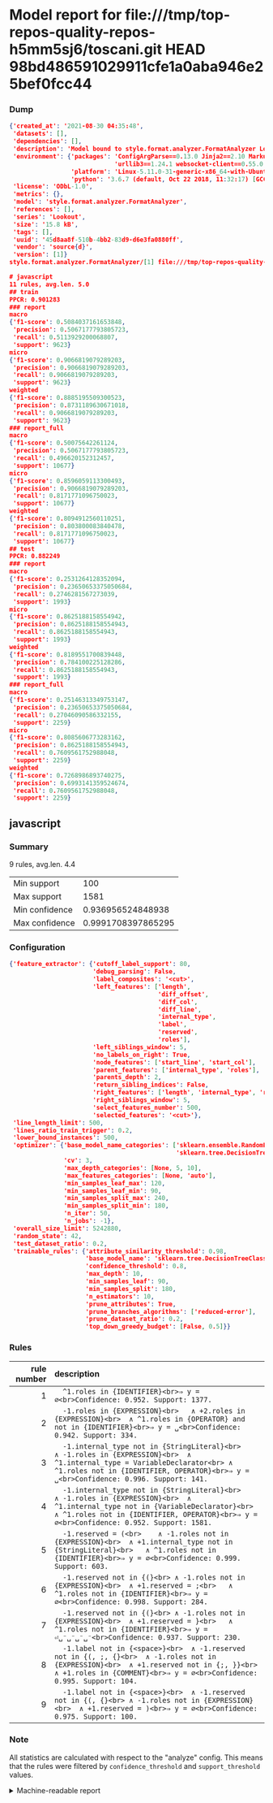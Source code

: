 # Model report for file:///tmp/top-repos-quality-repos-h5mm5sj6/toscani.git HEAD 98bd486591029911cfe1a0aba946e25bef0fcc44

### Dump

```json
{'created_at': '2021-08-30 04:35:48',
 'datasets': [],
 'dependencies': [],
 'description': 'Model bound to style.format.analyzer.FormatAnalyzer Lookout analyzer.',
 'environment': {'packages': 'ConfigArgParse==0.13.0 Jinja2==2.10 MarkupSafe==1.1.1 PyStemmer==1.3.0 PyYAML==5.1 Pympler==0.5 SQLAlchemy==1.2.10 SQLAlchemy-Utils==0.33.3 asdf==2.3.2 bblfsh==2.12.7 boto==2.49.0 boto3==1.9.130 botocore==1.12.130 cachetools==2.0.1 certifi==2019.3.9 chardet==3.0.4 clint==0.5.1 docker==3.7.0 docker-pycreds==0.4.0 dulwich==0.19.11 grpcio==1.19.0 grpcio-tools==1.19.0 humanfriendly==4.16.1 humanize==0.5.1 idna==2.8 jmespath==0.9.4 jsonschema==2.6.0 lookout-sdk==0.4.1 lookout-sdk-ml==0.19.0 lookout-style==0.2.0 lz4==2.1.6 modelforge==0.12.1 numpy==1.16.2 packaging==19.0 pandas==0.22.0 pip==19.0.3 protobuf==3.7.0 psycopg2-binary==2.7.5 pygtrie==2.3 pyparsing==2.3.1 python-dateutil==2.8.0 python-igraph==0.7.1.post6 pytz==2019.1 requests==2.21.0 requirements-parser==0.2.0 scikit-learn==0.20.1 scikit-optimize==0.5.2 scipy==1.2.1 semantic-version==2.6.0 setuptools==40.8.0 six==1.12.0 smart-open==1.8.1 sourced-ml==0.8.2 spdx==2.5.0 stringcase==1.2.0 tabulate==0.8.2 tqdm==4.31.1 '
                             'urllib3==1.24.1 websocket-client==0.55.0 xxhash==1.3.0',
                 'platform': 'Linux-5.11.0-31-generic-x86_64-with-Ubuntu-18.04-bionic',
                 'python': '3.6.7 (default, Oct 22 2018, 11:32:17) [GCC 8.2.0]'},
 'license': 'ODbL-1.0',
 'metrics': {},
 'model': 'style.format.analyzer.FormatAnalyzer',
 'references': [],
 'series': 'Lookout',
 'size': '15.8 kB',
 'tags': [],
 'uuid': '45d8aa8f-510b-4bb2-83d9-d6e3fa0880ff',
 'vendor': 'source{d}',
 'version': [1]}
style.format.analyzer.FormatAnalyzer/[1] file:///tmp/top-repos-quality-repos-h5mm5sj6/toscani.git 98bd486591029911cfe1a0aba946e25bef0fcc44

# javascript
11 rules, avg.len. 5.0
## train
PPCR: 0.901283
### report
macro
{'f1-score': 0.5084037161653848,
 'precision': 0.5067177793805723,
 'recall': 0.5113929200068807,
 'support': 9623}
micro
{'f1-score': 0.9066819079289203,
 'precision': 0.9066819079289203,
 'recall': 0.9066819079289203,
 'support': 9623}
weighted
{'f1-score': 0.8885195509300523,
 'precision': 0.8731189630671018,
 'recall': 0.9066819079289203,
 'support': 9623}
### report_full
macro
{'f1-score': 0.50075642261124,
 'precision': 0.5067177793805723,
 'recall': 0.496620152312457,
 'support': 10677}
micro
{'f1-score': 0.8596059113300493,
 'precision': 0.9066819079289203,
 'recall': 0.8171771096750023,
 'support': 10677}
weighted
{'f1-score': 0.8094912560110251,
 'precision': 0.803800083840478,
 'recall': 0.8171771096750023,
 'support': 10677}
## test
PPCR: 0.882249
### report
macro
{'f1-score': 0.2531264128352094,
 'precision': 0.23650653375050684,
 'recall': 0.2746281567273039,
 'support': 1993}
micro
{'f1-score': 0.8625188158554942,
 'precision': 0.8625188158554943,
 'recall': 0.8625188158554943,
 'support': 1993}
weighted
{'f1-score': 0.8189551700839448,
 'precision': 0.784100225128286,
 'recall': 0.8625188158554943,
 'support': 1993}
### report_full
macro
{'f1-score': 0.25146313349753147,
 'precision': 0.23650653375050684,
 'recall': 0.27046090586332155,
 'support': 2259}
micro
{'f1-score': 0.8085606773283162,
 'precision': 0.8625188158554943,
 'recall': 0.7609561752988048,
 'support': 2259}
weighted
{'f1-score': 0.7268986893740275,
 'precision': 0.6993141359524674,
 'recall': 0.7609561752988048,
 'support': 2259}
```

## javascript
### Summary
9 rules, avg.len. 4.4

| | |
|-|-|
|Min support|100|
|Max support|1581|
|Min confidence|0.936956524848938|
|Max confidence|0.9991708397865295|

### Configuration

```json
{'feature_extractor': {'cutoff_label_support': 80,
                       'debug_parsing': False,
                       'label_composites': '<cut>',
                       'left_features': ['length',
                                         'diff_offset',
                                         'diff_col',
                                         'diff_line',
                                         'internal_type',
                                         'label',
                                         'reserved',
                                         'roles'],
                       'left_siblings_window': 5,
                       'no_labels_on_right': True,
                       'node_features': ['start_line', 'start_col'],
                       'parent_features': ['internal_type', 'roles'],
                       'parents_depth': 2,
                       'return_sibling_indices': False,
                       'right_features': ['length', 'internal_type', 'reserved', 'roles'],
                       'right_siblings_window': 5,
                       'select_features_number': 500,
                       'selected_features': '<cut>'},
 'line_length_limit': 500,
 'lines_ratio_train_trigger': 0.2,
 'lower_bound_instances': 500,
 'optimizer': {'base_model_name_categories': ['sklearn.ensemble.RandomForestClassifier',
                                              'sklearn.tree.DecisionTreeClassifier'],
               'cv': 3,
               'max_depth_categories': [None, 5, 10],
               'max_features_categories': [None, 'auto'],
               'min_samples_leaf_max': 120,
               'min_samples_leaf_min': 90,
               'min_samples_split_max': 240,
               'min_samples_split_min': 180,
               'n_iter': 50,
               'n_jobs': -1},
 'overall_size_limit': 5242880,
 'random_state': 42,
 'test_dataset_ratio': 0.2,
 'trainable_rules': {'attribute_similarity_threshold': 0.98,
                     'base_model_name': 'sklearn.tree.DecisionTreeClassifier',
                     'confidence_threshold': 0.8,
                     'max_depth': 10,
                     'min_samples_leaf': 90,
                     'min_samples_split': 180,
                     'n_estimators': 10,
                     'prune_attributes': True,
                     'prune_branches_algorithms': ['reduced-error'],
                     'prune_dataset_ratio': 0.2,
                     'top_down_greedy_budget': [False, 0.5]}}
```

### Rules

| rule number | description |
|----:|:-----|
| 1 | `  ^1.roles in {IDENTIFIER}<br>⇒ y = ∅<br>Confidence: 0.952. Support: 1377.` |
| 2 | `  -1.roles in {EXPRESSION}<br>	∧ +2.roles in {EXPRESSION}<br>	∧ ^1.roles in {OPERATOR} and not in {IDENTIFIER}<br>⇒ y = ␣<br>Confidence: 0.942. Support: 334.` |
| 3 | `  -1.internal_type not in {StringLiteral}<br>	∧ -1.roles in {EXPRESSION}<br>	∧ ^1.internal_type = VariableDeclarator<br>	∧ ^1.roles not in {IDENTIFIER, OPERATOR}<br>⇒ y = ␣<br>Confidence: 0.996. Support: 141.` |
| 4 | `  -1.internal_type not in {StringLiteral}<br>	∧ -1.roles in {EXPRESSION}<br>	∧ ^1.internal_type not in {VariableDeclarator}<br>	∧ ^1.roles not in {IDENTIFIER, OPERATOR}<br>⇒ y = ∅<br>Confidence: 0.952. Support: 1581.` |
| 5 | `  -1.reserved = (<br>	∧ -1.roles not in {EXPRESSION}<br>	∧ +1.internal_type not in {StringLiteral}<br>	∧ ^1.roles not in {IDENTIFIER}<br>⇒ y = ∅<br>Confidence: 0.999. Support: 603.` |
| 6 | `  -1.reserved not in {(}<br>	∧ -1.roles not in {EXPRESSION}<br>	∧ +1.reserved = ;<br>	∧ ^1.roles not in {IDENTIFIER}<br>⇒ y = ∅<br>Confidence: 0.998. Support: 284.` |
| 7 | `  -1.reserved not in {(}<br>	∧ -1.roles not in {EXPRESSION}<br>	∧ +1.reserved = }<br>	∧ ^1.roles not in {IDENTIFIER}<br>⇒ y = ⏎␣⁻␣⁻␣⁻␣⁻<br>Confidence: 0.937. Support: 230.` |
| 8 | `  -1.label not in {<space>}<br>	∧ -1.reserved not in {(, ;, {}<br>	∧ -1.roles not in {EXPRESSION}<br>	∧ +1.reserved not in {;, }}<br>	∧ +1.roles in {COMMENT}<br>⇒ y = ∅<br>Confidence: 0.995. Support: 104.` |
| 9 | `  -1.label not in {<space>}<br>	∧ -1.reserved not in {(, {}<br>	∧ -1.roles not in {EXPRESSION}<br>	∧ +1.reserved = )<br>⇒ y = ∅<br>Confidence: 0.975. Support: 100.` |

### Note
All statistics are calculated with respect to the "analyze" config. This means that the rules were filtered by
`confidence_threshold` and `support_threshold` values.

<details>
    <summary>Machine-readable report</summary>
```json
{"javascript": {"avg_rule_len": 4.444444444444445, "max_conf": 0.9991708397865295, "max_support": 1581, "min_conf": 0.936956524848938, "min_support": 100, "num_rules": 9}}
```
</details>
